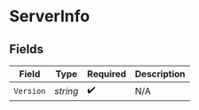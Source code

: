 # ServerInfo


## Fields

| Field              | Type               | Required           | Description        |
| ------------------ | ------------------ | ------------------ | ------------------ |
| `Version`          | *string*           | :heavy_check_mark: | N/A                |
